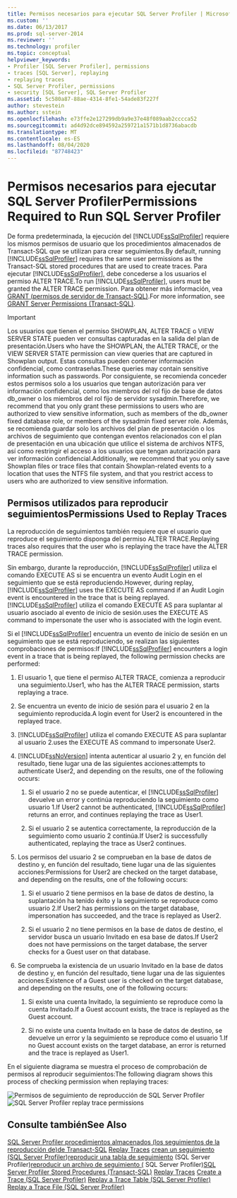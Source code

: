 ```yaml
---
title: Permisos necesarios para ejecutar SQL Server Profiler | Microsoft Docs
ms.custom: ''
ms.date: 06/13/2017
ms.prod: sql-server-2014
ms.reviewer: ''
ms.technology: profiler
ms.topic: conceptual
helpviewer_keywords:
- Profiler [SQL Server Profiler], permissions
- traces [SQL Server], replaying
- replaying traces
- SQL Server Profiler, permissions
- security [SQL Server], SQL Server Profiler
ms.assetid: 5c580a87-88ae-4314-8fe1-54ade83f227f
author: stevestein
ms.author: sstein
ms.openlocfilehash: e73ffe2e127299db9a9e37e48f089aab2cccca52
ms.sourcegitcommit: ad4d92dce894592a259721a1571b1d8736abacdb
ms.translationtype: MT
ms.contentlocale: es-ES
ms.lasthandoff: 08/04/2020
ms.locfileid: "87748423"
---
```

# <a name="permissions-required-to-run-sql-server-profiler"></a><span data-ttu-id="95b4b-102">Permisos necesarios para ejecutar SQL Server Profiler</span><span class="sxs-lookup"><span data-stu-id="95b4b-102">Permissions Required to Run SQL Server Profiler</span></span>
  <span data-ttu-id="95b4b-103">De forma predeterminada, la ejecución del [!INCLUDE[ssSqlProfiler](../../../includes/sssqlprofiler-md.md)] requiere los mismos permisos de usuario que los procedimientos almacenados de Transact-SQL que se utilizan para crear seguimientos.</span><span class="sxs-lookup"><span data-stu-id="95b4b-103">By default, running [!INCLUDE[ssSqlProfiler](../../../includes/sssqlprofiler-md.md)] requires the same user permissions as the Transact-SQL stored procedures that are used to create traces.</span></span> <span data-ttu-id="95b4b-104">Para ejecutar [!INCLUDE[ssSqlProfiler](../../../includes/sssqlprofiler-md.md)], debe concederse a los usuarios el permiso ALTER TRACE.</span><span class="sxs-lookup"><span data-stu-id="95b4b-104">To run [!INCLUDE[ssSqlProfiler](../../../includes/sssqlprofiler-md.md)], users must be granted the ALTER TRACE permission.</span></span> <span data-ttu-id="95b4b-105">Para obtener más información, vea [GRANT &#40;permisos de servidor de Transact-SQL&#41;](/sql/t-sql/statements/grant-server-permissions-transact-sql).</span><span class="sxs-lookup"><span data-stu-id="95b4b-105">For more information, see [GRANT Server Permissions &#40;Transact-SQL&#41;](/sql/t-sql/statements/grant-server-permissions-transact-sql).</span></span>

> [!IMPORTANT]
>  <span data-ttu-id="95b4b-106">Los usuarios que tienen el permiso SHOWPLAN, ALTER TRACE o VIEW SERVER STATE pueden ver consultas capturadas en la salida del plan de presentación.</span><span class="sxs-lookup"><span data-stu-id="95b4b-106">Users who have the SHOWPLAN, the ALTER TRACE, or the VIEW SERVER STATE permission can view queries that are captured in Showplan output.</span></span> <span data-ttu-id="95b4b-107">Estas consultas pueden contener información confidencial, como contraseñas.</span><span class="sxs-lookup"><span data-stu-id="95b4b-107">These queries may contain sensitive information such as passwords.</span></span> <span data-ttu-id="95b4b-108">Por consiguiente, se recomienda conceder estos permisos solo a los usuarios que tengan autorización para ver información confidencial, como los miembros del rol fijo de base de datos db_owner o los miembros del rol fijo de servidor sysadmin.</span><span class="sxs-lookup"><span data-stu-id="95b4b-108">Therefore, we recommend that you only grant these permissions to users who are authorized to view sensitive information, such as members of the db_owner fixed database role, or members of the sysadmin fixed server role.</span></span> <span data-ttu-id="95b4b-109">Además, se recomienda guardar solo los archivos del plan de presentación o los archivos de seguimiento que contengan eventos relacionados con el plan de presentación en una ubicación que utilice el sistema de archivos NTFS, así como restringir el acceso a los usuarios que tengan autorización para ver información confidencial.</span><span class="sxs-lookup"><span data-stu-id="95b4b-109">Additionally, we recommend that you only save Showplan files or trace files that contain Showplan-related events to a location that uses the NTFS file system, and that you restrict access to users who are authorized to view sensitive information.</span></span>

## <a name="permissions-used-to-replay-traces"></a><span data-ttu-id="95b4b-110">Permisos utilizados para reproducir seguimientos</span><span class="sxs-lookup"><span data-stu-id="95b4b-110">Permissions Used to Replay Traces</span></span>
 <span data-ttu-id="95b4b-111">La reproducción de seguimientos también requiere que el usuario que reproduce el seguimiento disponga del permiso ALTER TRACE.</span><span class="sxs-lookup"><span data-stu-id="95b4b-111">Replaying traces also requires that the user who is replaying the trace have the ALTER TRACE permission.</span></span>

 <span data-ttu-id="95b4b-112">Sin embargo, durante la reproducción, [!INCLUDE[ssSqlProfiler](../../../includes/sssqlprofiler-md.md)] utiliza el comando EXECUTE AS si se encuentra un evento Audit Login en el seguimiento que se está reproduciendo.</span><span class="sxs-lookup"><span data-stu-id="95b4b-112">However, during replay, [!INCLUDE[ssSqlProfiler](../../../includes/sssqlprofiler-md.md)] uses the EXECUTE AS command if an Audit Login event is encountered in the trace that is being replayed.</span></span> [!INCLUDE[ssSqlProfiler](../../../includes/sssqlprofiler-md.md)] <span data-ttu-id="95b4b-113">utiliza el comando EXECUTE AS para suplantar al usuario asociado al evento de inicio de sesión.</span><span class="sxs-lookup"><span data-stu-id="95b4b-113">uses the EXECUTE AS command to impersonate the user who is associated with the login event.</span></span>

 <span data-ttu-id="95b4b-114">Si el [!INCLUDE[ssSqlProfiler](../../../includes/sssqlprofiler-md.md)] encuentra un evento de inicio de sesión en un seguimiento que se está reproduciendo, se realizan las siguientes comprobaciones de permisos:</span><span class="sxs-lookup"><span data-stu-id="95b4b-114">If [!INCLUDE[ssSqlProfiler](../../../includes/sssqlprofiler-md.md)] encounters a login event in a trace that is being replayed, the following permission checks are performed:</span></span>

1.  <span data-ttu-id="95b4b-115">El usuario 1, que tiene el permiso ALTER TRACE, comienza a reproducir una seguimiento.</span><span class="sxs-lookup"><span data-stu-id="95b4b-115">User1, who has the ALTER TRACE permission, starts replaying a trace.</span></span>

2.  <span data-ttu-id="95b4b-116">Se encuentra un evento de inicio de sesión para el usuario 2 en la seguimiento reproducida.</span><span class="sxs-lookup"><span data-stu-id="95b4b-116">A login event for User2 is encountered in the replayed trace.</span></span>

3.  [!INCLUDE[ssSqlProfiler](../../../includes/sssqlprofiler-md.md)] <span data-ttu-id="95b4b-117">utiliza el comando EXECUTE AS para suplantar al usuario 2.</span><span class="sxs-lookup"><span data-stu-id="95b4b-117">uses the EXECUTE AS command to impersonate User2.</span></span>

4.  [!INCLUDE[ssNoVersion](../../includes/ssnoversion-md.md)] <span data-ttu-id="95b4b-118">intenta autenticar al usuario 2 y, en función del resultado, tiene lugar una de las siguientes acciones:</span><span class="sxs-lookup"><span data-stu-id="95b4b-118">attempts to authenticate User2, and depending on the results, one of the following occurs:</span></span>

    1.  <span data-ttu-id="95b4b-119">Si el usuario 2 no se puede autenticar, el [!INCLUDE[ssSqlProfiler](../../../includes/sssqlprofiler-md.md)] devuelve un error y continúa reproduciendo la seguimiento como usuario 1.</span><span class="sxs-lookup"><span data-stu-id="95b4b-119">If User2 cannot be authenticated, [!INCLUDE[ssSqlProfiler](../../../includes/sssqlprofiler-md.md)] returns an error, and continues replaying the trace as User1.</span></span>

    2.  <span data-ttu-id="95b4b-120">Si el usuario 2 se autentica correctamente, la reproducción de la seguimiento como usuario 2 continúa.</span><span class="sxs-lookup"><span data-stu-id="95b4b-120">If User2 is successfully authenticated, replaying the trace as User2 continues.</span></span>

5.  <span data-ttu-id="95b4b-121">Los permisos del usuario 2 se comprueban en la base de datos de destino y, en función del resultado, tiene lugar una de las siguientes acciones:</span><span class="sxs-lookup"><span data-stu-id="95b4b-121">Permissions for User2 are checked on the target database, and depending on the results, one of the following occurs:</span></span>

    1.  <span data-ttu-id="95b4b-122">Si el usuario 2 tiene permisos en la base de datos de destino, la suplantación ha tenido éxito y la seguimiento se reproduce como usuario 2.</span><span class="sxs-lookup"><span data-stu-id="95b4b-122">If User2 has permissions on the target database, impersonation has succeeded, and the trace is replayed as User2.</span></span>

    2.  <span data-ttu-id="95b4b-123">Si el usuario 2 no tiene permisos en la base de datos de destino, el servidor busca un usuario Invitado en esa base de datos.</span><span class="sxs-lookup"><span data-stu-id="95b4b-123">If User2 does not have permissions on the target database, the server checks for a Guest user on that database.</span></span>

6.  <span data-ttu-id="95b4b-124">Se comprueba la existencia de un usuario Invitado en la base de datos de destino y, en función del resultado, tiene lugar una de las siguientes acciones:</span><span class="sxs-lookup"><span data-stu-id="95b4b-124">Existence of a Guest user is checked on the target database, and depending on the results, one of the following occurs:</span></span>

    1.  <span data-ttu-id="95b4b-125">Si existe una cuenta Invitado, la seguimiento se reproduce como la cuenta Invitado.</span><span class="sxs-lookup"><span data-stu-id="95b4b-125">If a Guest account exists, the trace is replayed as the Guest account.</span></span>

    2.  <span data-ttu-id="95b4b-126">Si no existe una cuenta Invitado en la base de datos de destino, se devuelve un error y la seguimiento se reproduce como el usuario 1.</span><span class="sxs-lookup"><span data-stu-id="95b4b-126">If no Guest account exists on the target database, an error is returned and the trace is replayed as User1.</span></span>

 <span data-ttu-id="95b4b-127">En el siguiente diagrama se muestra el proceso de comprobación de permisos al reproducir seguimientos:</span><span class="sxs-lookup"><span data-stu-id="95b4b-127">The following diagram shows this process of checking permission when replaying traces:</span></span>

 <span data-ttu-id="95b4b-128">![Permisos de seguimiento de reproducción de SQL Server Profiler](../../database-engine/media/replaytracedecisiontree.gif "Permisos de seguimiento de reproducción de SQL Server Profiler")</span><span class="sxs-lookup"><span data-stu-id="95b4b-128">![SQL Server Profiler replay trace permissions](../../database-engine/media/replaytracedecisiontree.gif "SQL Server Profiler replay trace permissions")</span></span>

## <a name="see-also"></a><span data-ttu-id="95b4b-129">Consulte también</span><span class="sxs-lookup"><span data-stu-id="95b4b-129">See Also</span></span>
 <span data-ttu-id="95b4b-130">[SQL Server Profiler procedimientos almacenados &#40;los seguimientos de la reproducción de&#41;de Transact-SQL](/sql/relational-databases/system-stored-procedures/sql-server-profiler-stored-procedures-transact-sql) [Replay Traces](replay-traces.md) [crean un seguimiento &#40;SQL Server Profiler](create-a-trace-sql-server-profiler.md)&#41;[reproducir una tabla de seguimiento](replay-a-trace-table-sql-server-profiler.md) &#40;SQL Server Profiler&#41;[reproducir un archivo de seguimiento &#40;](replay-a-trace-file-sql-server-profiler.md) SQL Server Profiler&#41;</span><span class="sxs-lookup"><span data-stu-id="95b4b-130">[SQL Server Profiler Stored Procedures &#40;Transact-SQL&#41;](/sql/relational-databases/system-stored-procedures/sql-server-profiler-stored-procedures-transact-sql) [Replay Traces](replay-traces.md) [Create a Trace &#40;SQL Server Profiler&#41;](create-a-trace-sql-server-profiler.md) [Replay a Trace Table &#40;SQL Server Profiler&#41;](replay-a-trace-table-sql-server-profiler.md) [Replay a Trace File &#40;SQL Server Profiler&#41;](replay-a-trace-file-sql-server-profiler.md)</span></span>


